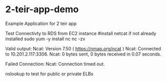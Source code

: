 # 2-teir-app-demo
Example Application for 2 teir app



Test Connectivty to RDS from EC2 instance
#install netcat if not already installed
sudo yum -y install nc
nc -zv <hostname> <port>

Valid output:
Ncat: Version 7.50 ( https://nmap.org/ncat )
Ncat: Connected to 10.201.2.117:3306.
Ncat: 0 bytes sent, 0 bytes received in 0.07 seconds.

Failed Connection:
Ncat: Connection timed out.


nslookup to test for public or private ELBs